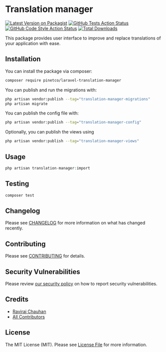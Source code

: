 # Translation manager

[![Latest Version on Packagist](https://img.shields.io/packagist/v/pinetco/translation-manager.svg?style=flat-square)](https://packagist.org/packages/pinetco/translation-manager)
[![GitHub Tests Action Status](https://img.shields.io/github/workflow/status/pinetco/translation-manager/run-tests?label=tests)](https://github.com/pinetco/translation-manager/actions?query=workflow%3Arun-tests+branch%3Amain)
[![GitHub Code Style Action Status](https://img.shields.io/github/workflow/status/pinetco/translation-manager/Check%20&%20fix%20styling?label=code%20style)](https://github.com/pinetco/translation-manager/actions?query=workflow%3A"Check+%26+fix+styling"+branch%3Amain)
[![Total Downloads](https://img.shields.io/packagist/dt/pinetco/translation-manager.svg?style=flat-square)](https://packagist.org/packages/pinetco/translation-manager)

This package provides user interface to improve and replace translations of your application with ease.

## Installation

You can install the package via composer:

```bash
composer require pinetco/laravel-translation-manager
```

You can publish and run the migrations with:

```bash
php artisan vendor:publish --tag="translation-manager-migrations"
php artisan migrate
```

You can publish the config file with:

```bash
php artisan vendor:publish --tag="translation-manager-config"
```

Optionally, you can publish the views using

```bash
php artisan vendor:publish --tag="translation-manager-views"
```

## Usage

```php
php artisan translation-manager:import
```

## Testing

```bash
composer test
```

## Changelog

Please see [CHANGELOG](CHANGELOG.md) for more information on what has changed recently.

## Contributing

Please see [CONTRIBUTING](https://github.com/pinetco/.github/blob/main/CONTRIBUTING.md) for details.

## Security Vulnerabilities

Please review [our security policy](../../security/policy) on how to report security vulnerabilities.

## Credits

- [Raviraj Chauhan](https://github.com/rjchauhan)
- [All Contributors](../../contributors)

## License

The MIT License (MIT). Please see [License File](LICENSE.md) for more information.
